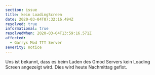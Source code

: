 ```yaml
---
section: issue
title: kein LoadingScreen
date: 2020-03-04T07:32:16.494Z
resolved: true
informational: true
resolvedWhen: 2020-03-04T13:59:16.571Z
affected:
  - Garrys Mod TTT Server
severity: notice
---
```

Uns ist bekannt, dass es beim Laden des Gmod Servers kein Loading Screen angezeigt wird. Dies wird heute Nachmittag gefixt.